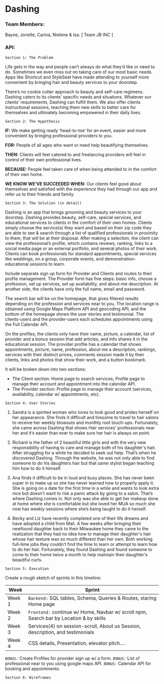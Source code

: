 # Dashing

### Team Members: 
Bayne, Jonelle, Carina, Nielene & Isa. [ Team JB INC ]

### API: 

`Section 1: The Problem`

Life gets in the way and people can’t always do what they’d like or need to do. Sometimes we even miss out on taking care of our most basic needs. Apps like Shortcut and StyleSeat have made attending to yourself more convenient by bringing hair and beauty services to your doorstep. 

There’s no cookie cutter approach to beauty and self-care regimens. Dashing caters to its clients’ specific needs and situations. Whatever our clients’ requirements, Dashing can fulfill them. We also offer clients instructional sessions, teaching them new skills to better care for themselves and ultimately becoming empowered in their daily lives. 

`Section 2: The Hypothesis` 

**IF:**  We make getting ready ‘head-to-toe’ for an event, easier and more convenient by bringing professional providers to you.

**FOR:** People of all ages who want or need help beautifying themselves.

**THEN:**  Clients will feel catered to and freelancing providers will feel in control of their own professional lives. 

**BECAUSE:**  People feel taken care of when being attended to in the comfort of their own home.

**WE KNOW WE’VE SUCCEEDED WHEN:** Our clients feel good about themselves and satisfied with the experience they had through our app and refer us to their friends and family.

`Section 3: The Solution (in detail)` 

Dashing is an app that brings grooming and beauty services to your doorstep. Dashing provides beauty, self-care, special services, and educational services to clients in the comfort of their own homes. Clients simply choose the service(s) they want and based on their zip code they are able to see & search through a list of qualified professionals in proximity to them, that will be at their disposal. After making a selection, the client can view the professional’s profile, which contains reviews, ranking, links to a social media page or an external portfolio, and several photos of their work. Clients can book professionals for standard appointments,  special services like weddings, on a group, corporate events, and demonstration-educational sessions to learn.

Include separate sign up form for Provider and Clients and routes to their profile management. The Provider form has five steps: basic info, choose a profession, set up services, set up availability, and about-me description. At another side, the clients have only the full name, email and password. 

The search bar will be on the homepage, that gives filtered results depending on the profession and services near to you. The location range is obtained using Google Maps Platform API and geocoding API; and the bottom of the homepage shows the user stories and testimonial.
The clients-users and the provider-users each schedules appointments using the Full Calendar API.

On the profiles, the clients only have their name, picture, a calendar, list of provider and a bonus session that add articles, and info shares it in the educational session. The provider profile has a calendar that shows appointments, picture, name, profession, about me a description, rankings, services with their distinct prices, comments session made it by their clients, links and photos that show their work, and a button bookmark.

It will be broken down into two sections: 
- The Client section: Home page to search services; Profile page to manage their account and appointment into the calendar API.
- The Provider section: Profile page to manage their account (services, availability, calendar w/ appointments, etc).

`Section 4: User Stories`

1.  Sandra is a spirited woman who loves to look good and prides herself on her appearance. She finds it difficult and tiresome to travel to hair salons to receive her weekly blowouts and monthly root touch-ups. Fortunately, she came across Dashing that shows Hair services' professionals near her and it’s easier than ever to make sure her hair is always on point.


2. Richard is the father of 2 beautiful little girls and with the very new responsibility of having to care and manage both of his daughter's hair. After struggling for a while he decided to seek out help. That’s when he discovered Dashing. Through the website, he was not only able to find someone to do his daughters hair but that same stylist began teaching him how to do it himself.

3.  Ana finds it difficult to be in loud and busy places. She has never been super in to make up so she has never learned how to properly apply it. She is going on a date for the first time in a while and wants to look extra nice but doesn’t want to risk a panic attack by going to a salon. That’s where Dashing comes in. Not only was she able to get her makeup done at home where she is comfortable but she loved her MUA so much she now has weekly sessions where she’s being taught to do it herself.

4. Becky and Liz have recently completed one of their life dreams and have adopted a child from Mali. A few weeks after bringing their newfound daughter back to their Milwaukee home they came to the realization that they had no idea how to manage their daughter's hair whose hair texture was so much different than her own. Both working full-time jobs they couldn’t find the time to learn or attempt to learn how to do her hair. Fortunately, they found Dashing and found someone to come to their home twice a month to help maintain their daughter's beautiful curls.

`Section 5: Execution`

Create a rough sketch of sprints in this timeline:

Week    |                           Sprint 
--------|-------------------------------------------------------------------------------------------
Week 1  | `Backend:` SQL tables, Schema, Queries & Routes, staring Home page
Week 2  | `Frontend:` continue w/ Home, Navbar w/ scroll npm, Search bar by Location &  by skills
Week 3  | Services(4) on session-scroll, About us Session, description, and testimonials
Week 4  | CSS details,  Presentation, elevator pitch....

`BONUS:` Create Profiles for provider sign up w/ a form. 
`BONUS:` List of professional near to you using google maps API.
`BONUS:` Calendar API for booking and appointments.

`Section 6: Wireframes`


